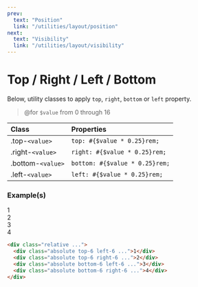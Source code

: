 ```yaml
---
prev:
  text: "Position"
  link: "/utilities/layout/position"
next:
  text: "Visibility"
  link: "/utilities/layout/visibility"
---
```


# Top / Right / Left / Bottom

Below, utility classes to apply `top`, `right`, `bottom` or `left` property.

> @for `$value` from 0 through 16

| Class             | Properties                     |
| :---------------- | :----------------------------- |
| .top-`<value>`    | `top: #{$value * 0.25}rem;`    |
| .right-`<value>`  | `right: #{$value * 0.25}rem;`  |
| .bottom-`<value>` | `bottom: #{$value * 0.25}rem;` |
| .left-`<value>`   | `left: #{$value * 0.25}rem;`   |

### Example(s)

<div class="relative h-64 radius-8 p-6 mt-8" style="background-color: var(--vp-c-bg-alt);">
  <div class="absolute top-6 left-6 sqrt-12 flex justify-center items-center font-mono text-white radius-4" style="background-color: var(--vp-c-brand-3);">1</div>
  <div class="absolute top-6 right-6 sqrt-12 flex justify-center items-center font-mono text-white radius-4" style="background-color: var(--vp-c-brand-3);">2</div>
  <div class="absolute bottom-6 left-6 sqrt-12 flex justify-center items-center font-mono text-white radius-4" style="background-color: var(--vp-c-brand-3);">3</div>
  <div class="absolute bottom-6 right-6 sqrt-12 flex justify-center items-center font-mono text-white radius-4" style="background-color: var(--vp-c-brand-3);">4</div>
</div>

```html
<div class="relative ...">
  <div class="absolute top-6 left-6 ...">1</div>
  <div class="absolute top-6 right-6 ...">2</div>
  <div class="absolute bottom-6 left-6 ...">3</div>
  <div class="absolute bottom-6 right-6 ...">4</div>
</div>
```
